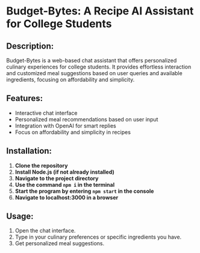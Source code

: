 # Budget-Bytes: A Recipe AI Assistant for College Students

## Description:
Budget-Bytes is a web-based chat assistant that offers personalized culinary experiences for college students. It provides effortless interaction and customized meal suggestions based on user queries and available ingredients, focusing on affordability and simplicity.

## Features:
- Interactive chat interface
- Personalized meal recommendations based on user input
- Integration with OpenAI for smart replies
- Focus on affordability and simplicity in recipes

## Installation:
1. **Clone the repository**
2. **Install Node.js (if not already installed)**
3. **Navigate to the project directory**
4. **Use the command `npm i` in the terminal**
5. **Start the program by entering `npm start` in the console**
6. **Navigate to localhost:3000 in a browser**

## Usage:
1. Open the chat interface.
2. Type in your culinary preferences or specific ingredients you have.
3. Get personalized meal suggestions.


